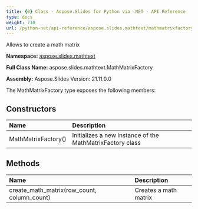 ```yaml
---
title: {0} Class - Aspose.Slides for Python via .NET - API Reference
type: docs
weight: 710
url: /python-net/api-reference/aspose.slides.mathtext/mathmatrixfactory/
---
```


Allows to create a math matrix

**Namespace:** [aspose.slides.mathtext](/python-net/api-reference/aspose.slides.mathtext/)

**Full Class Name:** aspose.slides.mathtext.MathMatrixFactory

**Assembly:**  Aspose.Slides Version: 21.11.0.0

The MathMatrixFactory type exposes the following members:
## **Constructors**
|**Name**|**Description**|
| :- | :- |
|MathMatrixFactory()|Initializes a new instance of the MathMatrixFactory class|
## **Methods**
|**Name**|**Description**|
| :- | :- |
|create_math_matrix(row_count, column_count)|Creates a math matrix|
